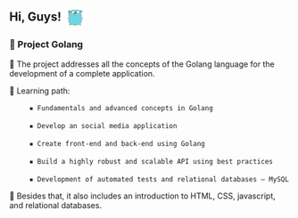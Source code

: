 ## Hi, Guys! <img align="center" alt="Aline-Go" height="30" width="40" src="https://raw.githubusercontent.com/devicons/devicon/master/icons/go/go-original.svg">

### 🔷 Project Golang
     
   🔹 The project addresses all the concepts of the Golang language for the development of a complete application.
   
   🔹 Learning path:

 ```
      ▪️ Fundamentals and advanced concepts in Golang
    
      ▪️ Develop an social media application 
    
      ▪️ Create front-end and back-end using Golang 
    
      ▪️ Build a highly robust and scalable API using best practices 
    
      ▪️ Development of automated tests and relational databases – MySQL
 ```

   🔹 Besides that, it also includes an introduction to HTML, CSS, javascript, and relational databases.
